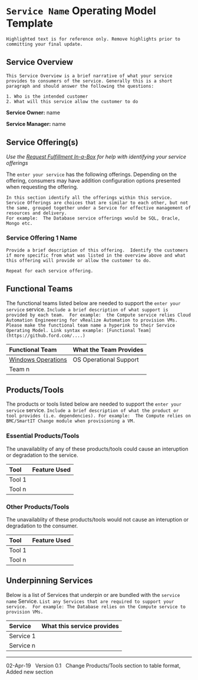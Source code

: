 # `Service Name` Operating Model Template

`Highlighted text is for reference only. Remove highlights prior to committing your final update.`

## Service Overview
`This Service Overview is a brief narrative of what your service provides to consumers of the service. Generally this is a short paragraph and should answer the following the questions:`

`1. Who is the intended customer`<br>
`2. What will this service allow the customer to do`

**Service Owner:** name

**Service Manager:** name

## Service Offering(s)
*Use the [Request Fulfillment In-a-Box](http://www.google.com) for help with identifying your service offerings*

The `enter your service` has the following offerings. Depending on the offering, consumers may have addition configuration options presented when requesting the offering.

`In this section identify all the offerings within this service.  Service Offerings are choices that are similar to each other, but not the same, grouped together under a Service for effective management of resources and delivery.`<br>
`For example:  The Database service offerings would be SQL, Oracle, Mongo etc.` 

### Service Offering 1 Name
`Provide a brief description of this offering.  Identify the customers if more specific from what was listed in the overview above and what this offering will provide or allow the customer to do.`

`Repeat for each service offering.`

## Functional Teams
The functional teams listed below are needed to support the `enter your service` service.  `Include a brief description of what support is provided by each team.  For example:  the Compute service relies Cloud Automation Engineeering for vRealize Automation to provision VMs.  Please make the functional team name a hyperink to their Service Operating Model. Link syntax example: [Functional Team](https://github.ford.com/....)` 

|Functional Team|What the Team Provides|
|:---|:---|
|[Windows Operations](http://www.google.com)|OS Operational Support|
|Team n||

## Products/Tools
The products or tools listed below are needed to support the `enter your service` service.  `Include a brief description of what the product or tool provides (i.e. dependencies). For example:  The Compute relies on BMC/SmartIT Change module when provisioning a VM.`

### Essential Products/Tools

The unavailablity of any of these products/tools could cause an interuption or degradation to the service.

|Tool|Feature Used|
|:---|:---|
|Tool 1||
|Tool n||

### Other Products/Tools

The unavailablity of these products/tools would not cause an interuption or degradation to the consumer.

|Tool|Feature Used|
|:---|--|
|Tool 1||
|Tool n||

## Underpinning Services
Below is a list of Services that underpin or are bundled with the `service name` Service.
`List any Services that are required to support your service.  For example: The Database relies on the Compute service to provision VMs.`

|Service|What this service provides|
|:---|:---|
|Service 1||
|Service n||

***
02-Apr-19 &nbsp; Version 0.1 &nbsp; Change Products/Tools section to table format, Added new section

